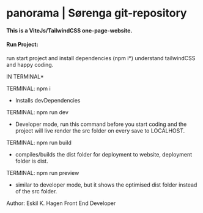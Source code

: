 # panorama | Sørenga git-repository

#### This is a ViteJs/TailwindCSS one-page-website.

#### Run Project:

run start project and install dependencies (npm i\*)
understand tailwindCSS and happy coding.

IN TERMINAL\*

TERMINAL: npm i
-   Installs devDependencies

TERMINAL: npm run dev
-   Developer mode, run this command before you start coding and the project will live render the src folder on every save to LOCALHOST.

TERMINAL: npm run build
-   compiles/builds the dist folder for deployment to website, deployment folder is dist.

TERMINAL: npm run preview
-   similar to developer mode, but it shows the optimised dist folder instead of the src folder.

Author: Eskil K. Hagen
Front End Developer

